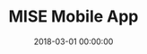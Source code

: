 ---
layout: inner
position: left
title: 'MISE Mobile App'
lead_text: 'Programmed the Android App.'
tags: ['Kotlin', 'Android SDK']
featured_image: ['/img/posts/mise.png']
date: 2018-03-01 00:00:00
categories: ['Mobile Dev']
project_link: ''
button_icon: ''
button_text: ''
order: 16
visible: 1
company: 'Suitmedia, PT'
---